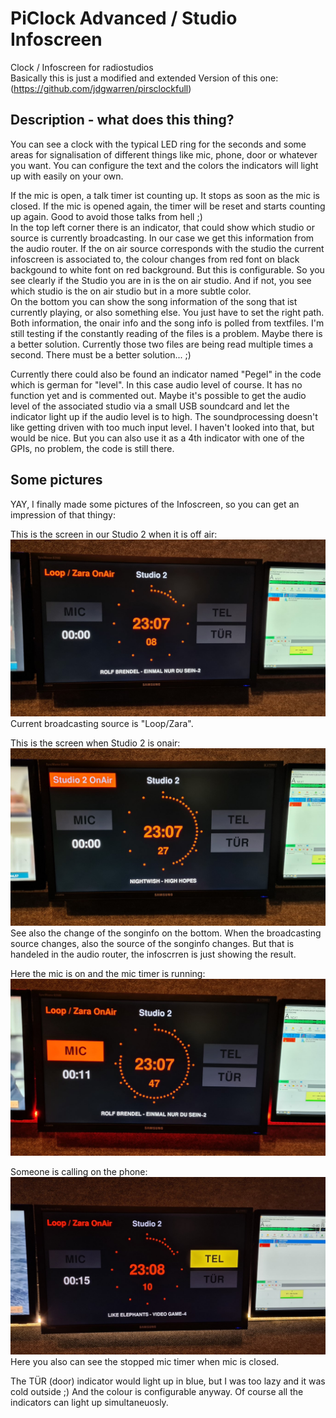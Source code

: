 PiClock Advanced / Studio Infoscreen
================
Clock / Infoscreen for radiostudios  
Basically this is just a modified and extended Version of this one: (https://github.com/jdgwarren/pirsclockfull)

## Description - what does this thing?

You can see a clock with the typical LED ring for the seconds and some areas for signalisation of different things like mic, phone, door or whatever you want. You can configure the text and the colors the indicators will light up with easily on your own. 

If the mic is open, a talk timer ist counting up. It stops as soon as the mic is closed. If the mic is opened again, the timer will be reset and starts counting up again. Good to avoid those talks from hell ;)  
In the top left corner there is an indicator, that could show which studio or source is currently broadcasting. In our case we get this information from the audio router. If the on air source corresponds with the studio the current infoscreen is associated to, the colour changes from red font on black backgound to white font on red background. But this is configurable. So you see clearly if the Studio you are in is the on air studio. And if not, you see which studio is the on air studio but in a more subtle color.  
On the bottom you can show the song information of the song that ist currently playing, or also something else. You just have to set the right path.
Both information, the onair info and the song info is polled from textfiles. I'm still testing if the constantly reading of the files is a problem. Maybe there is a better solution. Currently those two files are being read multiple times a second. There must be a better solution... ;)

Currently there could also be found an indicator named "Pegel" in the code which is german for "level". In this case audio level of course. It has no function yet and is commented out. Maybe it's possible to get the audio level of the associated studio via a small USB soundcard and let the indicator light up if the audio level is to high. The soundprocessing doesn't like getting driven with too much input level. I haven't looked into that, but would be nice.
But you can also use it as a 4th indicator with one of the GPIs, no problem, the code is still there.

## Some pictures

YAY, I finally made some pictures of the Infoscreen, so you can get an impression of that thingy:

This is the screen in our Studio 2 when it is off air:
![Studio 2 offair](/pictures/infoscreen_offair.jpg)
Current broadcasting source is "Loop/Zara".

This is the screen when Studio 2 is onair:
![Studio 2 onair](/pictures/infoscreen_onair.jpg)
See also the change of the songinfo on the bottom. When the broadcasting source changes, also the source of the songinfo changes. But that is handeled in the audio router, the infoscrren is just showing the result.

Here the mic is on and the mic timer is running:
![Studio 2 Mic on](/pictures/infoscreen_mic.jpg)

Someone is calling on the phone:
![Studio 2 phone ringing](/pictures/infoscreen_tel.jpg)
Here you also can see the stopped mic timer when mic is closed.

The TÜR (door) indicator would light up in blue, but I was too lazy and it was cold outside ;) And the colour is configurable anyway.
Of course all the indicators can light up simultaneuosly.
